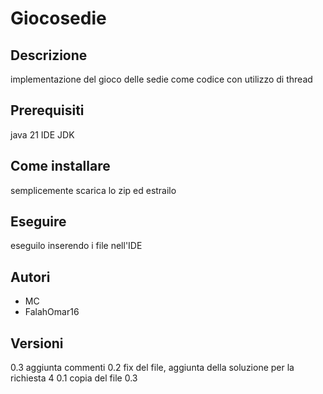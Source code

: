 # Giocosedie

## Descrizione
implementazione del gioco delle sedie come codice con utilizzo di thread 

## Prerequisiti
java 21
IDE
JDK
## Come installare
semplicemente scarica lo zip ed estrailo 

## Eseguire
eseguilo inserendo i file nell'IDE

## Autori
* MC
* FalahOmar16

## Versioni 
0.3 aggiunta commenti
0.2 fix del file, aggiunta della soluzione per la richiesta 4
0.1 copia del file 
0.3
